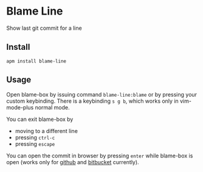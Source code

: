 # Blame Line

Show last git commit for a line

## Install

`apm install blame-line`

## Usage

Open blame-box by issuing command `blame-line:blame` or by pressing your custom keybinding.
There is a keybinding `s g b`, which works only in vim-mode-plus normal mode.

You can exit blame-box by
- moving to a different line
- pressing `ctrl-c`
- pressing `escape`

You can open the commit in browser by pressing `enter` while blame-box is open
(works only for [github](https://github.com/) and [bitbucket](https://bitbucket.org) currently).
